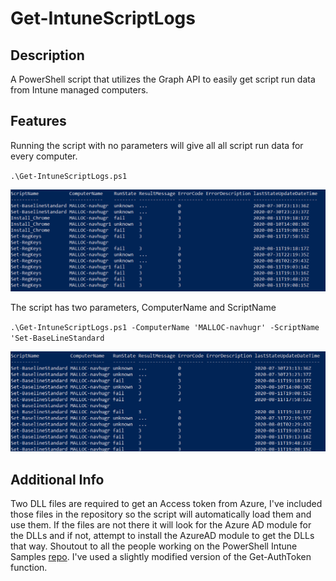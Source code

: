 # Get-IntuneScriptLogs
## Description
A PowerShell script that utilizes the Graph API to easily get script run data from Intune managed computers.

## Features

Running the script with no parameters will give all all script run data for every computer.

`.\Get-IntuneScriptLogs.ps1`

![Usage](/images/AllComputers.PNG)

The script has two parameters, ComputerName and ScriptName

`.\Get-IntuneScriptLogs.ps1 -ComputerName 'MALLOC-navhugr' -ScriptName 'Set-BaseLineStandard`

![Usage](/images/SingleScriptSingleComputer.PNG)


## Additional Info
Two DLL files are required to get an Access token from Azure, I've included those files in the repository so the script will automatically load them
and use them. If the files are not there it will look for the Azure AD module for the DLLs and if not, attempt to install the AzureAD module to get the DLLs that way. Shoutout to all the people working on the 
PowerShell Intune Samples [repo](https://github.com/microsoftgraph/powershell-intune-samples). I've used a slightly modified version of the Get-AuthToken function.
